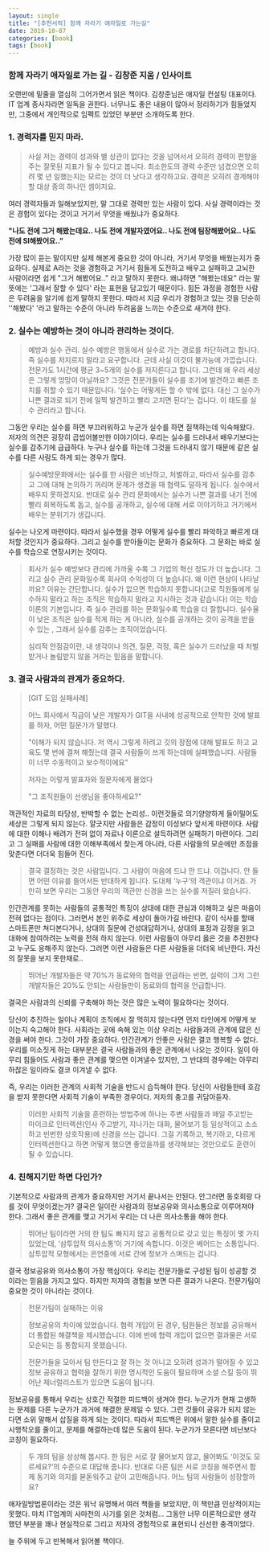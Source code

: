 ```yaml
---
layout: single
title: "[추천서적] 함께 자라기 애자일로 가는길"
date: 2019-10-07
categories: [book]
tags: [book]
---
```


### 함께 자라기 애자일로 가는 길 - 김창준 지움 / 인사이트

오랜만에 밑줄을 열심히 그어가면서 읽은 책이다. 김창준님은 애자일 컨설팅 대표이다. IT 업계 종사자라면 일독을 권한다. 너무나도 좋은 내용이 많아서 정리하기가 힘들었지만, 그중에서 개인적으로 임펙트 있었던 부분만 소개하도록 한다.

### 1. 경력자를 믿지 마라.

> 사실 저는 경력이 성과와 별 상관이 없다는 것을 넘어서서 오히려 경력이 편향을 주는 잘못된 지표가 될 수 있다고 봅니다. 최소한도의 경력 수준만 넘겼으면 오히려 몇 년 일했는지는 모르는 것이 더 낫다고 생각하고요. 경력은 오히려 경계해야 할 대상 중의 하나인 셈이지요.

여러 경력자들과 일해보았지만, 말 그대로 경력만 있는 사람이 있다. 사실 경력이라는 것은 경험이 있다는 것이고 거기서 무엇을 배웠냐가 중요하다.

**"나도 전에 그거 해봤는데요.. 나도 전에 개발자였어요.. 나도 전에 팀장해봤어요.. 나도 전에 SI해봤어요.."**

가장 많이 듣는 말이지만 실제 해본게 중요한 것이 아니라, 거기서 무엇을 배웠는지가 중요하다. 실제로 A라는 것을 경험하고 거기서 힘들게 도전하고 배우고 실패하고 고뇌한 사람이라면 쉽게 "그거 해봤어요.." 라고 말하지 못한다. 왜냐하면 "해봤는데요" 라는 말뜻에는 '그래서 잘할 수 있다' 라는 표현을 담고있기 때문이다. 힘든 과정을 경험한 사람은 두려움을 알기에 쉽게 말하지 못한다. 따라서 지금 우리가 경험하고 있는 것을 단순히 ''해봤다' '라고 말하는 수준이 아니라 두려움을 느끼는 수준으로 새겨야 한다.

### 2. 실수는 예방하는 것이 아니라 관리하는 것이다.

> 예방과 실수 관리. 실수 예방은 행동에서 실수로 가는 경로를 차단하려고 합니다. 즉 실수를 저지르지 말라고 요구합니다. 근데 사실 이것이 불가능에 가깝습니다. 전문가도 1시간에 평균 3~5개의 실수를 저지른다고 합니다. 그런데 왜 우리 세상은 그렇게 엉망이 아닐까요? 그것은 전문가들이 실수를 조기에 발견하고 빠른 조치를 취할 수 있기 때문입니다. ‘실수는 어떻게든 할 수 밖에 없다. 대신 그 실수가 나쁜 결과로 되기 전에 일찍 발견하고 빨리 고치면 된다’는 겁니다. 이 태도를 실수 관리라고 합니다.

그동안 우리는 실수를 하면 부끄러워하고 누군가 실수를 하면 질책하는데 익숙해왔다. 저자의 의견은 굉장히 곱씹어볼만한 이야기이다. 우리는 실수를 드러내서 배우기보다는 실수를 감추기에 급급하다. 누구나 실수를 하는데 그것을 드러내지 않기 때문에 같은 실수를 다른 사람도 하게 되는 경우가 많다.

> 실수예방문화에서는 실수를 한 사람은 비난하고, 처벌하고, 따라서 실수를 감추고 그에 대해 논의하기 꺼리며 문제가 생겼을 때 협력도 덜하게 됩니다. 실수에서 배우지 못하겠지요. 반대로 실수 관리 문화에서는 실수가 나쁜 결과를 내기 전에 빨리 회복하도록 돕고, 실수를 공개하고, 실수에 대해 서로 이야기하고 거기에서 배우는 분위기가 생깁니다.

실수는 나오게 마련이다. 따라서 실수했을 경우 어떻게 실수를 빨리 파악하고 빠르게 대처할 것인지가 중요하다. 그리고 실수를 받아들이는 문화가 중요하다. 그 문화는 바로 실수를 학습으로 연장시키는 것이다.

> 회사가 실수 예방보다 관리에 가까울 수록 그 기업의 혁신 정도가 더 높습니다. 그리고 실수 관리 문화일수록 회사의 수익성이 더 높습니다. 왜 이런 현상이 나타날까요? 이유는 간단합니다. 실수가 없으면 학습하지 못합니다(고로 직원들에게 실수하지 말라고 하는 조직은 학습하지 말라고 지시하는 것과 같습니다) 이는 학습이론의 기본입니다. 즉 실수 관리를 하는 문화일수록 학습을 더 잘합니다. 실수율이 낮은 조직은 실수를 적게 하는 게 아니라, 실수를 공개하는 것이 공격을 받을 수 있는 , 그래서 실수를 감추는 조직이었습니다.
>
> 심리적 안점감이란, 내 생각이나 의견, 질문, 걱정, 혹은 실수가 드러났을 때 처벌받거나 놀림받지 않을 거라는 믿음을 말합니다.

### 3. 결국 사람과의 관계가 중요하다.

> [GIT 도입 실패사례]
>
> 어느 회사에서 직급이 낮은 개발자가 GIT을 사내에 성공적으로 안착한 것에 발표를 하자, 어떤 질문가가 말했다.
>
> "이해가 되지 않습니다. 저 역시 그렇게 하려고 깃의 장점에 대해 발표도 하고 교육도 몇 번에 결쳐 해줬는데 결국 사람들이 쓰게 하는데에 실패했습니다. 사람들이 너무 수동적이고 보수적이에요"
>
> 저자는 이렇게 발표자와 질문자에게 물었다
>
> "그 조직원들이 선생님을 좋아하세요?"

객관적인 자료의 타당성, 반박할 수 없는 논리성.. 이런것들로 의기양양하게 들이밀어도 세상은 그렇게 되지 않는다. 얄긋지만 사람들은 감정이 이성보다 앞서게 마련이다. 사람에 대한 이해나 배려가 전혀 없이 자료나 이론으로 설득하려면 실패하기 마련이다. 그리고 그 실패를 사람에 대한 이해부족에서 찾는게 아니라, 다른 사람들의 모순에만 초점을 맞춘다면 더더욱 힘들어 진다.

> 결국 결정하는 것은 사람입니다. 그 사람이 마음에 드냐 안 드냐. 이겁니다. 안 들면 어떤 이유를 들어서든 반대하게 됩니다. 도대체 ‘누구’의 객관이냐 이거죠. 가만히 보면 우리는 그동안 우리의 객관만 신경을 쓰는 실수를 저질러 왔습니다.

인간관계를 못하는 사람들의 공통적인 특징이 상대에 대한 관심과 이해하고 싶은 마음이 전혀 없다는 점이다. 그러면서 본인 위주로 세상이 돌아가길 바란다. 같이 식사를 할때 스마트폰만 쳐다본다거나, 상대의 질문에 건성대답하거나, 상대의 표정과 감정을 읽고 대화에 참여하려는 노력을 전혀 하지 않는다. 이런 사람들이 아무리 옳은 것을 추진한다고 누구도 응해주지 않는다. 그러면 이런 사람들은 다른 사람들을 더더욱 비난한다. 자신의 잘못을 보지 못한채로..

> 뛰어난 개발자들은 약 70%가 동료와의 협력을 언급하는 반면, 실력이 그저 그런 개발자들은 20%도 안되는 사람들만이 동료와의 협력을 언급합니다.

결국은 사람과의 신뢰를 구축해야 하는 것은 많은 노력이 필요하다는 것이다.

당신이 추진하는 일이나 계획이 조직에서 잘 먹히지 않는다면 먼저 타인에게 어떻게 보이는지 숙고해야 한다. 사회라는 곳에 속해 있는 이상 우리는 사람들과의 관계에 많은 신경을 써야 한다. 그것이 가장 중요하다. 인간관계가 안좋은 사람은 결코 행복할 수 없다. 우리를 미소짓게 하는 대부분은 결국 사람들과의 좋은 관계에서 나오는 것이다. 일이 아무리 힘들어도 사람과 좋은 관계를 맺으면 이겨낼수 있지만, 그 반대의 경우에는 아무리 하찮은 일이라도 결코 이겨낼 수 없다.

즉, 우리는 이러한 관계의 사회적 기술을 반드시 습득해야 한다. 당신이 사람들한테 호감을 받지 못한다면 사회적 기술이 부족한 경우이다. 저자의 충고를 귀담아듣자.

> 이러한 사회적 기술을 훈련하는 방법주에 하나는 주변 사람들과 매일 주고받는 마이크로 인터렉션(인사 주고받기, 지나가는 대화, 물어보기 등 일상적이고 소소하고 빈번한 상호작용)에 신경을 쓰는 겁니다. 그걸 기록하고, 복기하고, 다르게 인터렉션한다고 하면 어떻게 했으면 좋았을까를 생각해보는 것만으로도 훈련이 될 수 있습니다.

### 4. 친해지기만 하면 다인가?

기본적으로 사람과의 관계가 중요하지만 거기서 끝나서는 안된다. 안그러면 동호회랑 다를 것이 무엇이겠는가? 결국은 일이란 사람과의 정보공유와 의사소통으로 이루어져야 한다. 그래서 좋은 관계를 맺고 거기서 우리는 더 나은 의사소통을 해야 한다.

> 뛰어난 팀이라면 거의 한 팀도 빠지지 않고 공통적으로 갖고 있는 특징이 몇 가지 있었는데, ‘삼투압적 의사소통’이 거기에 속합니다. 이것은 베어드는 소통입니다. 삼투압적 모형에서는 은연중에 서로 간에 정보가 스며드는 겁니다.

결국 정보공유와 의사소통이 가장 핵심이다. 우리는 전문가들로 구성된 팀이 성공할 것이라는 믿음을 가지고 있다. 하지만 저자의 경험을 보면 다른 결과가 나온다. 전문가팀이 중요한 것이 아니라는 것이다.

> 전문가팀이 실패하는 이유
>
> 정보공유의 차이에 있었습니다. 협력 개입이 된 경우, 팀원들은 정보를 공유해서 더 통합된 해결책을 제시했습니다. 이에 반에 협력 개입이 없으면 결과물은 서로 모순되는 등 통합되지 못했습니다.
>
> 전문가들을 모아서 팀 만든다고 잘 하는 것 아니고 오히려 성과가 떨어질 수 있고 정보 공유하고 협력을 잘하기 위한 명시적인 도움이 필요하며 소셜 스킬 등이 뛰어난 제너럴리스트가 있으면 도움이 됩니다.

정보공유를 통해서 우리는 상호간 적절한 피드백이 생겨야 한다. 누군가가 현재 고생하는 문제를 다른 누군가가 과거에 해결한 문제일 수 있다. 그런 것들이 공유가 되지 않는다면 소위 말해서 삽질을 하게 되는 것이다. 따라서 피드백은 위에서 말한 실수를 줄이고 시행착오를 줄이고, 문제를 해결하는데 많은 도움이 된다. 누군가가 모른다면 비난보다 코칭이 필요하다.

> 두 개의 팀을 상상해 봅시다. 한 팀은 서로 잘 물어보지 않고, 물어봐도 ‘이것도 모르세요?’의 수준으로 대답해 줍니다. 반대로 다른 팀은 서로 코칭을 해주면서 함께 동기와 의지를 붇돋워주고 같이 고민해줍니다. 어느 팀의 사람들이 성장할까요?

애자일방법론이라는 것은 워낙 유명해서 여러 책들을 보았지만, 이 책만큼 인상적이지는 못했다. 마치 IT업계의 사마천의 사기를 읽은 것처럼… 그동안 너무 이론적으로만 생각했던 부분을 꽤나 현실적으로 그리고 저자의 경험적으로 표현되니 신선한 충격이었다.

늘 주위에 두고 반복해서 읽어볼 책이다.
